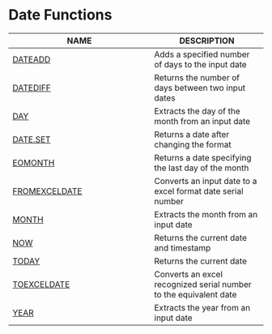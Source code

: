 # Date Functions



<table><thead><tr><th width="264">NAME</th><th>DESCRIPTION</th></tr></thead><tbody><tr><td><a href="dateadd.md">DATEADD</a></td><td>Adds a specified number of days to the input date</td></tr><tr><td><a href="datediff.md">DATEDIFF</a></td><td>Returns the number of days between two input dates</td></tr><tr><td><a href="day.md">DAY</a></td><td>Extracts the day of the month from an input date</td></tr><tr><td><a href="date.set.md">DATE.SET</a></td><td>Returns a date after changing the format</td></tr><tr><td><a href="eomonth.md">EOMONTH</a></td><td>Returns a date specifying the last day of the month</td></tr><tr><td><a href="fromexceldate.md">FROMEXCELDATE</a></td><td>Converts an input date to a excel format date serial number</td></tr><tr><td><a href="month.md">MONTH</a></td><td>Extracts the month from an input date</td></tr><tr><td><a href="now.md">NOW</a></td><td>Returns the current date and timestamp</td></tr><tr><td><a href="today.md">TODAY</a></td><td>Returns the current date</td></tr><tr><td><a href="toexceldate.md">TOEXCELDATE </a></td><td>Converts an excel recognized serial number to the equivalent date</td></tr><tr><td><a href="year.md">YEAR</a></td><td>Extracts the year from an input date</td></tr></tbody></table>

